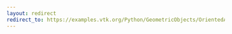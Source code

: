 ```yaml
---
layout: redirect
redirect_to: https://examples.vtk.org/Python/GeometricObjects/OrientedArrow/
---
```


